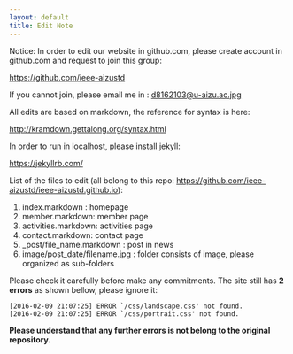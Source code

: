 ```yaml
---
layout: default
title: Edit Note
---
```

Notice: In order to edit our website in github.com, please create account in github.com and request to join this group:

<https://github.com/ieee-aizustd>

If you cannot join, please email me in : d8162103@u-aizu.ac.jpg

All edits are based on markdown, the reference for syntax is here:

<http://kramdown.gettalong.org/syntax.html>

In order to run in localhost, please install jekyll:

<https://jekyllrb.com/>

List of the files to edit (all belong to this repo: <https://github.com/ieee-aizustd/ieee-aizustd.github.io>):

1. index.markdown : homepage
2. member.markdown: member page
3. activities.markdown: activities page
4. contact.markdown: contact page
5. _post/file_name.markdown : post in news
6. image/post_date/filename.jpg : folder consists of image, please organized as sub-folders

Please check it carefully before make any commitments. The site still has **2 errors** as shown bellow, please ignore it:

	[2016-02-09 21:07:25] ERROR `/css/landscape.css' not found.
	[2016-02-09 21:07:25] ERROR `/css/portrait.css' not found.


**Please understand that any further errors is not belong to the original repository.**